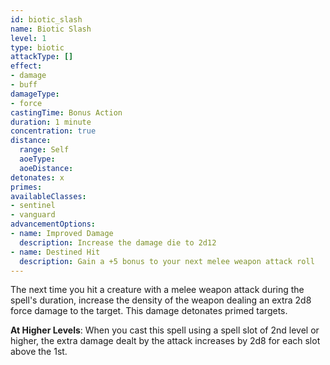 ```yaml
---
id: biotic_slash
name: Biotic Slash
level: 1
type: biotic
attackType: []
effect:
- damage
- buff
damageType:
- force
castingTime: Bonus Action
duration: 1 minute
concentration: true
distance:
  range: Self
  aoeType: 
  aoeDistance: 
detonates: x
primes: 
availableClasses:
- sentinel
- vanguard
advancementOptions:
- name: Improved Damage
  description: Increase the damage die to 2d12
- name: Destined Hit
  description: Gain a +5 bonus to your next melee weapon attack roll
---
```

The next time you hit a creature with a melee weapon attack during the spell's duration, increase the density of the
weapon dealing an extra 2d8 force damage to the target. This damage detonates primed targets.

__At Higher Levels__: When you cast this spell using a spell slot of 2nd level or higher, the extra damage dealt by the
attack increases by 2d8 for each slot above the 1st.
